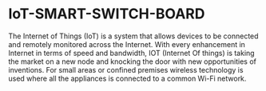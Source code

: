 # IoT-SMART-SWITCH-BOARD
The Internet of Things (IoT) is a system that allows devices to be connected and remotely monitored across the Internet. With every enhancement in Internet in terms of speed and bandwidth, IOT (Internet Of things) is taking the market on a new node and knocking the door with new opportunities of inventions. For small areas or confined premises wireless technology is used where all the appliances is connected to a common Wi-Fi network.
